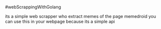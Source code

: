 #webScrappingWithGolang

its a simple web scrapper who extract memes of the page memedroid 
you can use this in your webpage because its a simple api